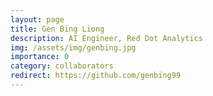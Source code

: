 ```yaml
---
layout: page
title: Gen Bing Liong
description: AI Engineer, Red Dot Analytics
img: /assets/img/genbing.jpg
importance: 0
category: collaborators
redirect: https://github.com/genbing99
---
```


